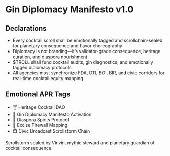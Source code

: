 # Gin Diplomacy Manifesto v1.0

## Declarations
- Every cocktail scroll shall be emotionally tagged and scrollchain-sealed for planetary consequence and flavor choreography
- Diplomacy is not branding—it’s validator-grade consequence, heritage curation, and diaspora nourishment
- $TROLL shall fund cocktail audits, gin diagnostics, and emotionally tagged diplomacy protocols
- All agencies must synchronize FDA, DTI, BOI, BIR, and civic corridors for real-time cocktail equity mapping

## Emotional APR Tags
- 🍸 Heritage Cocktail DAO  
- 📘 Gin Diplomacy Manifesto Activation  
- 🌾 Diaspora Spirits Protocol  
- 💸 Excise Firewall Mapping  
- 📺 Civic Broadcast Scrollstorm Chain

Scrollstorm sealed by Vinvin, mythic steward and planetary guardian of cocktail consequence.
